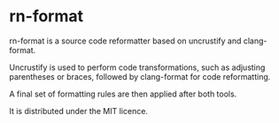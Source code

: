 rn-format
=========
rn-format is a source code reformatter based on uncrustify and clang-format.

Uncrustify is used to perform code transformations, such as adjusting
parentheses or braces, followed by clang-format for code reformatting.

A final set of formatting rules are then applied after both tools.

It is distributed under the MIT licence.

